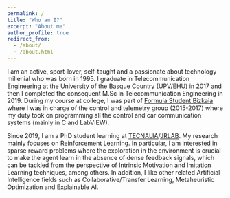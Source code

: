 ```yaml
---
permalink: /
title: "Who am I?"
excerpt: "About me"
author_profile: true
redirect_from: 
  - /about/
  - /about.html
---
```

I am an active, sport-lover, self-taught and a passionate about technology millenial who was born in 1995. I graduate in Telecommunication Engineering at the University of the Basque Country (UPV/EHU) in 2017 and then I completed the consequent M.Sc in Telecommunication Engineering in 2019. During my course at college, I was part of [Formula Student Bizkaia](https://www.fsbizkaia.com/) where I was in charge of the control and telemetry group (2015-2017) where my duty took on programming all the control and car communication systems (mainly in C and LabVIEW).

Since 2019, I am a PhD student learning at [TECNALIA](https://www.tecnalia.com/)/[JRLAB](https://jrlab.science/). My research mainly focuses on Reinforcement Learning. In particular, I am interested in sparse reward problems where the exploration in the environment is crucial to make the agent learn in the absence of dense feedback signals, which can be tackled from the perspective of Intrinsic Motivation and Imitation Learning techniques, among others. In addition, I like other related Artificial Intelligence fields such as Collaborative/Transfer Learning, Metaheuristic Optimization and Explainable AI.
